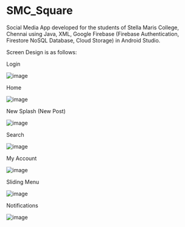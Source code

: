 # SMC_Square

Social Media App developed for the students of Stella Maris College, Chennai using Java, XML, Google Firebase (Firebase Authentication, Firestore NoSQL Database, Cloud Storage) in Android Studio.

Screen Design is as follows:

Login                                                                                                  

![image](https://user-images.githubusercontent.com/45737293/180580352-81f75aa9-b343-4a89-a978-d69e2e232788.png)   


Home

![image](https://user-images.githubusercontent.com/45737293/180583483-53393dc8-33ab-49e8-98bb-d1c538bcef65.png)


New Splash (New Post)

![image](https://user-images.githubusercontent.com/45737293/180584975-716e76da-9fc4-4914-a6fc-c6dd8c79ab1c.png)


Search

![image](https://user-images.githubusercontent.com/45737293/180583924-c173c2e3-11e8-46a0-9650-935b015d61a4.png)


My Account

![image](https://user-images.githubusercontent.com/45737293/180581983-cdc6669b-ffaa-41fc-a849-80890fbf3c02.png)


Sliding Menu

![image](https://user-images.githubusercontent.com/45737293/180582295-0af5c792-5bf6-4148-a03c-89d98d6981e3.png)


Notifications

![image](https://user-images.githubusercontent.com/45737293/180582426-06f52aeb-e9bd-47f0-973a-e6bb36b2db3a.png)
